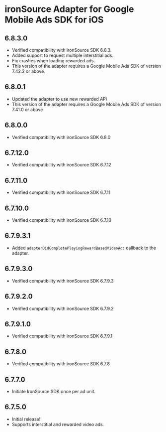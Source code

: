 # ironSource Adapter for Google Mobile Ads SDK for iOS

## 6.8.3.0
- Verified compatibility with ironSource SDK 6.8.3.
- Added support to request multiple interstitial ads.
- Fix crashes when loading rewarded ads.
- This version of the adapter requires a Google Mobile Ads SDK of version 7.42.2 or above.

## 6.8.0.1
- Updated the adapter to use new rewarded API
- This version of the adapter requires a Google Mobile Ads SDK of version 7.41.0 or above

## 6.8.0.0
- Verified compatibility with ironSource SDK 6.8.0

## 6.7.12.0
- Verified compatibility with ironSource SDK 6.7.12

## 6.7.11.0
- Verified compatibility with ironSource SDK 6.7.11

## 6.7.10.0
- Verified compatibility with ironSource SDK 6.7.10

## 6.7.9.3.1
- Added `adapterDidCompletePlayingRewardBasedVideoAd:` callback to the adapter.

## 6.7.9.3.0
- Verified compatibility with ironSource SDK 6.7.9.3

## 6.7.9.2.0
- Verified compatibility with ironSource SDK 6.7.9.2

## 6.7.9.1.0
- Verified compatibility with ironSource SDK 6.7.9.1

## 6.7.8.0
- Verified compatibility with ironSource SDK 6.7.8

## 6.7.7.0
- Initiate IronSource SDK once per ad unit.

## 6.7.5.0
- Initial release!
- Supports interstitial and rewarded video ads.
